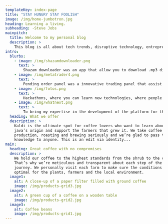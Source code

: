 ```yaml
---
templateKey: index-page
title: "STAY HUNGRY STAY FOOLISH"
image: /img/home-jumbotron.jpg
heading: Learning a living.
subheading: -Steve Jobs
mainpitch:
  title: Welcome to my personal blog
  description: >
    This blog is all about tech trends, disruptive technology, entrepreneurship and startups that is changing the world we live.
intro:
  blurbs:
    - image: /img/shazamdownloader.png
      text: >
        Shazam downloader was an app that allow you to download .mp3 directly on you phone. Reach 4K downloads on Aptoide app store. Check it by [clicking here](https://com-fldownload.it.aptoide.com/)
    - image: /img/metatrader4.png
      text: >
        Pending order panel was a innovative trading panel that assist trader in the order opening. It was fully created from scratch without any framework. [check the video](https://www.youtube.com/watch?v=O-wOgx38WzQ)
    - image: /img/fotos.png
      text: >
        Hackathons, where you can learn new technologies, where people share ideas and where talents contribute to change the world.
    - image: /img/whatnext.png
      text: >
        To bring my expertise in the development of the platform for the future of travel.
  heading: What we offer
  description: >
    Kaldi is the ultimate spot for coffee lovers who want to learn about their
    java’s origin and support the farmers that grew it. We take coffee
    production, roasting and brewing seriously and we’re glad to pass that
    knowledge to anyone. This is an edit via identity...
main:
  heading: Great coffee with no compromises
  description: >
    We hold our coffee to the highest standards from the shrub to the cup.
    That’s why we’re meticulous and transparent about each step of the coffee’s
    journey. We personally visit each farm to make sure the conditions are
    optimal for the plants, farmers and the local environment.
  image1:
    alt: A close-up of a paper filter filled with ground coffee
    image: /img/products-grid3.jpg
  image2:
    alt: A green cup of a coffee on a wooden table
    image: /img/products-grid2.jpg
  image3:
    alt: Coffee beans
    image: /img/products-grid1.jpg
---
```

